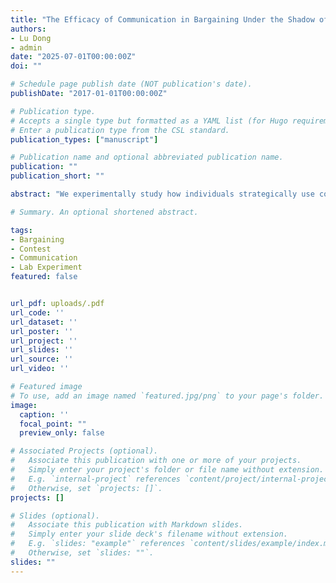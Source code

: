 ```yaml
---
title: "The Efficacy of Communication in Bargaining Under the Shadow of Conflict: An Experiment"
authors:
- Lu Dong
- admin
date: "2025-07-01T00:00:00Z"
doi: ""

# Schedule page publish date (NOT publication's date).
publishDate: "2017-01-01T00:00:00Z"

# Publication type.
# Accepts a single type but formatted as a YAML list (for Hugo requirements).
# Enter a publication type from the CSL standard.
publication_types: ["manuscript"]

# Publication name and optional abbreviated publication name.
publication: ""
publication_short: ""

abstract: "We experimentally study how individuals strategically use communication to signal strength or weakness in bargaining under the shadow of conflict. Using a two-stage model that combines a Nash demand game with a Tullock contest, we analyze both complete and asymmetric information settings. Experimental results show that asymmetric information increases conflict and incentivizes bluffing, with weak-type individuals often imitating the strong by making high demands. One-way communication encourages weak-type players to send bluffing messages about their fighting strength and make high demands accordingly; their opponents respond by partially conceding. Strong-type players sometimes feign weakness by understating their strength while still making high demands; however, this strategy does not improve their payoffs. Our findings highlight the potentially adverse impact of strategic messaging on bargaining efficiency."

# Summary. An optional shortened abstract.

tags:
- Bargaining
- Contest
- Communication
- Lab Experiment
featured: false


url_pdf: uploads/.pdf
url_code: ''
url_dataset: ''
url_poster: ''
url_project: ''
url_slides: ''
url_source: ''
url_video: ''

# Featured image
# To use, add an image named `featured.jpg/png` to your page's folder.
image:
  caption: ''
  focal_point: ""
  preview_only: false

# Associated Projects (optional).
#   Associate this publication with one or more of your projects.
#   Simply enter your project's folder or file name without extension.
#   E.g. `internal-project` references `content/project/internal-project/index.md`.
#   Otherwise, set `projects: []`.
projects: []

# Slides (optional).
#   Associate this publication with Markdown slides.
#   Simply enter your slide deck's filename without extension.
#   E.g. `slides: "example"` references `content/slides/example/index.md`.
#   Otherwise, set `slides: ""`.
slides: ""
---
```

